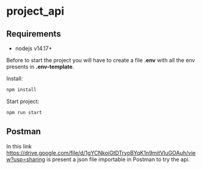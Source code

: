 # project_api

## Requirements
- nodejs v14.17+

Before to start the project you will have to create a file **.env** with all the env presents in **.env-template**.

Install:
```bash
npm install
```

Start project:
```bash
npm run start
```

## Postman
In this link https://drive.google.com/file/d/1gYCNkoiGtDTryoBYqK1n9mitVIuGOAuh/view?usp=sharing is present a json file importable in Postman to try the api.
